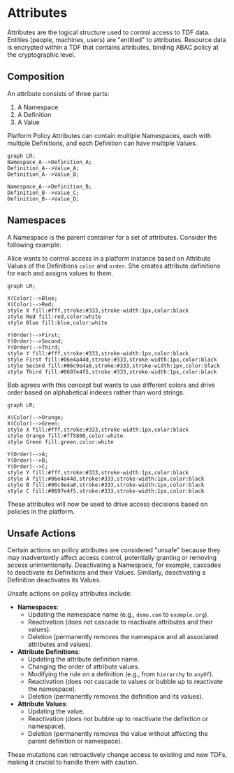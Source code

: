 # Attributes

Attributes are the logical structure used to control access to TDF data. Entities (people, machines, users) are "entitled" to attributes. Resource data is encrypted within a TDF that contains attributes, binding ABAC policy at the cryptographic level.

## Composition

An attribute consists of three parts:

1. A Namespace
2. A Definition
3. A Value

Platform Policy Attributes can contain multiple Namespaces, each with multiple Definitions, and each Definition can have multiple Values.

```mermaid
graph LR;
Namespace_A-->Definition_A;
Definition_A-->Value_A;
Definition_A-->Value_B;

Namespace_A-->Definition_B;
Definition_B-->Value_C;
Definition_B-->Value_D;
```

## Namespaces

A Namespace is the parent container for a set of attributes. Consider the following example:

Alice wants to control access in a platform instance based on Attribute Values of the Definitions `color` and `order`. She creates attribute definitions for each and assigns values to them.

```mermaid
graph LR;

X(Color)-->Blue;
X(Color)-->Red;
style X fill:#fff,stroke:#333,stroke-width:1px,color:black
style Red fill:red,color:white
style Blue fill:blue,color:white

Y(Order)-->First;
Y(Order)-->Second;
Y(Order)-->Third;
style Y fill:#fff,stroke:#333,stroke-width:1px,color:black
style First fill:#06e4a44d,stroke:#333,stroke-width:1px,color:black
style Second fill:#06c9e4a8,stroke:#333,stroke-width:1px,color:black
style Third fill:#0697e4f5,stroke:#333,stroke-width:1px,color:black
```

Bob agrees with this concept but wants to use different colors and drive order based on alphabetical indexes rather than word strings.

```mermaid
graph LR;

X(Color)-->Orange;
X(Color)-->Green;
style X fill:#fff,stroke:#333,stroke-width:1px,color:black
style Orange fill:#ff5800,color:white
style Green fill:green,color:white

Y(Order)-->A;
Y(Order)-->B;
Y(Order)-->C;
style Y fill:#fff,stroke:#333,stroke-width:1px,color:black
style A fill:#06e4a44d,stroke:#333,stroke-width:1px,color:black
style B fill:#06c9e4a8,stroke:#333,stroke-width:1px,color:black
style C fill:#0697e4f5,stroke:#333,stroke-width:1px,color:black
```

These attributes will now be used to drive access decisions based on policies in the platform.

## Unsafe Actions

Certain actions on policy attributes are considered "unsafe" because they may inadvertently affect access control, potentially granting or removing access unintentionally. Deactivating a Namespace, for example, cascades to deactivate its Definitions and their Values. Similarly, deactivating a Definition deactivates its Values.

Unsafe actions on policy attributes include:

- **Namespaces**:
  - Updating the namespace name (e.g., `demo.com` to `example.org`).
  - Reactivation (does not cascade to reactivate attributes and their values).
  - Deletion (permanently removes the namespace and all associated attributes and values).
- **Attribute Definitions**:
  - Updating the attribute definition name.
  - Changing the order of attribute values.
  - Modifying the rule on a definition (e.g., from `hierarchy` to `anyOf`).
  - Reactivation (does not cascade to values or bubble up to reactivate the namespace).
  - Deletion (permanently removes the definition and its values).
- **Attribute Values**:
  - Updating the value.
  - Reactivation (does not bubble up to reactivate the definition or namespace).
  - Deletion (permanently removes the value without affecting the parent definition or namespace).

These mutations can retroactively change access to existing and new TDFs, making it crucial to handle them with caution.
